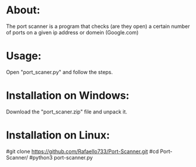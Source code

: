 # About:
The port scanner is a program that checks (are they open) a certain number of ports on a given ip address or domein (Google.com)

# Usage:
Open "port_scaner.py" and follow the steps.

# Installation on Windows:
Download the "port_scaner.zip" file and unpack it.


# Installation on Linux:
#git clone https://github.com/Rafaello733/Port-Scanner.git
#cd Port-Scanner/
#python3 port-scanner.py
